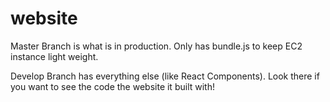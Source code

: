 # website

Master Branch is what is in production. Only has bundle.js to keep EC2 instance light weight.

Develop Branch has everything else (like React Components). Look there if you want to see the code the website it built with!
